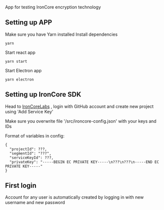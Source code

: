 App for testing IronCore encryption technology

## Setting up APP
 Make sure you have Yarn installed
 Install dependencies
 ```
 yarn
 ```
 Start react app
 ```
 yarn start
 ```
Start Electron app
```
yarn electron
```


## Setting up IronCore SDK
Head to [IronCoreLabs](https://admin.ironcorelabs.com/login)
, login with GitHub account and create new project using 'Add Service Key'

Make sure you overwrite file '/src/ironcore-config.json' with your keys and IDs

Format of variables in config:
```
{
  "projectId": ???,
  "segmentId": "???",
  "serviceKeyId": ???,
  "privateKey": "-----BEGIN EC PRIVATE KEY-----\n???\n???\n-----END EC PRIVATE KEY-----"
}
```
## First login
Account for any user is automatically created by logging in with new username and new password
